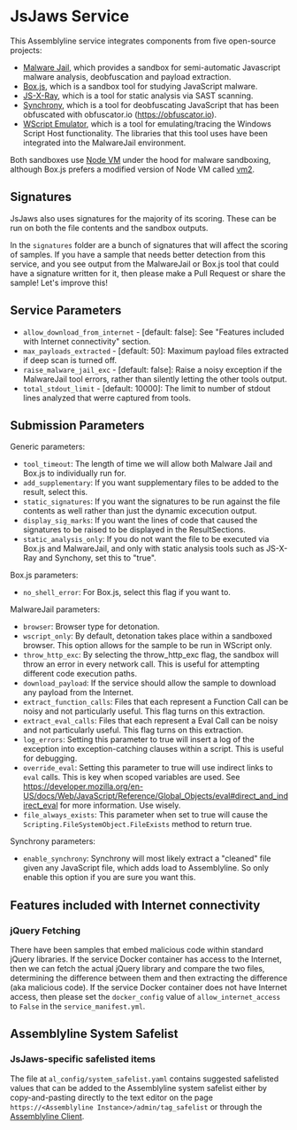 # JsJaws Service
This Assemblyline service integrates components from five open-source projects:
* [Malware Jail](https://github.com/HynekPetrak/malware-jail), which provides a sandbox for semi-automatic Javascript
  malware analysis, deobfuscation and payload extraction.
* [Box.js](https://github.com/CapacitorSet/box-js), which is a sandbox tool for studying JavaScript malware.
* [JS-X-Ray](https://github.com/NodeSecure/js-x-ray), which is a tool for static analysis via SAST scanning.
* [Synchrony](https://github.com/relative/synchrony), which is a tool for deobfuscating JavaScript that has been obfuscated with obfuscator.io (https://obfuscator.io).
* [WScript Emulator](https://github.com/mrpapercut/wscript), which is a tool for emulating/tracing the Windows Script Host functionality. The libraries that this tool uses have been integrated into the MalwareJail environment.

Both sandboxes use [Node VM](https://nodejs.org/api/vm.html) under the hood for malware sandboxing, although Box.js prefers a
modified version of Node VM called [vm2](https://github.com/patriksimek/vm2).

## Signatures
JsJaws also uses signatures for the majority of its scoring. These can be run on both the file contents and the sandbox
outputs.

In the `signatures` folder are a bunch of signatures that will affect the scoring of samples. If you have a sample that
needs better detection from this service, and you see output from the MalwareJail or Box.js tool that could
have a signature written for it, then please make a Pull Request or share the sample! Let's improve this!

## Service Parameters
  * `allow_download_from_internet` - [default: false]: See "Features included with Internet connectivity" section.
  * `max_payloads_extracted` - [default: 50]: Maximum payload files extracted if deep scan is turned off.
  * `raise_malware_jail_exc` - [default: false]: Raise a noisy exception if the MalwareJail tool errors, rather than silently letting the other tools output.
  * `total_stdout_limit` - [default: 10000]: The limit to number of stdout lines analyzed that werre captured from tools.

## Submission Parameters
Generic parameters:
* `tool_timeout`: The length of time we will allow both Malware Jail and Box.js to individually run for.
* `add_supplementary`: If you want supplementary files to be added to the result, select this.
* `static_signatures`:  If you want the signatures to be run against the file contents as well rather than just the
  dynamic excecution output.
* `display_sig_marks`: If you want the lines of code that caused the signatures to be raised to be displayed in the
  ResultSections.
* `static_analysis_only`: If you do not want the file to be executed via Box.js and MalwareJail, and only with static analysis tools such as JS-X-Ray and Synchony, set this to "true".

Box.js parameters:
* `no_shell_error`: For Box.js, select this flag if you want to.

MalwareJail parameters:
* `browser`: Browser type for detonation.
* `wscript_only`: By default, detonation takes place within a sandboxed browser. This option allows for the sample to
  be run in WScript only.
* `throw_http_exc`: By selecting the throw_http_exc flag, the sandbox will throw an error in every network call. This
  is useful for attempting different code execution paths.
* `download_payload`: If the service should allow the sample to download any payload from the Internet.
* `extract_function_calls`: Files that each represent a Function Call can be noisy and not particularly useful. This
  flag turns on this extraction.
* `extract_eval_calls`: Files that each represent a Eval Call can be noisy and not particularly useful. This flag turns
  on this extraction.
* `log_errors`: Setting this parameter to true will insert a log of the exception into exception-catching clauses within a script. This is useful for debugging.
* `override_eval`: Setting this parameter to true will use indirect links to `eval` calls. This is key when scoped variables are used. See https://developer.mozilla.org/en-US/docs/Web/JavaScript/Reference/Global_Objects/eval#direct_and_indirect_eval for more information. Use wisely.
* `file_always_exists`: This parameter when set to true will cause the `Scripting.FileSystemObject.FileExists` method to return true.

Synchrony parameters:
* `enable_synchrony`: Synchrony will most likely extract a "cleaned" file given any JavaScript file, which adds load
to Assemblyline. So only enable this option if you are sure you want this.

## Features included with Internet connectivity
### jQuery Fetching
There have been samples that embed malicious code within standard jQuery libraries. If the service Docker container has
access to the Internet, then we can fetch the actual jQuery library and compare the two files, determining the
difference between them and then extracting the difference (aka malicious code). If the service Docker container
does not have Internet access, then please set the `docker_config` value of `allow_internet_access` to `False` in the
`service_manifest.yml`.

## Assemblyline System Safelist
### JsJaws-specific safelisted items
The file at `al_config/system_safelist.yaml` contains suggested safelisted values that can be added to the Assemblyline system safelist
either by copy-and-pasting directly to the text editor on the page `https://<Assemblyline Instance>/admin/tag_safelist` or through the [Assemblyline Client](https://github.com/CybercentreCanada/assemblyline_client).
